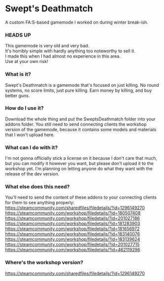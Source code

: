 # Swept's Deathmatch  
A custom FA:S-based gamemode I worked on during winter break-ish.  

### HEADS UP
This gamemode is very old and very bad.  
It's horribly simple with hardly anything too noteworthy to sell it.  
I made this when I had almost no experience in this area.  
Use at your own risk!

### What is it?
Swept's Deathmatch is a gamemode that's focused on just killing.  No round systems, no score limits, just pure killing.  Earn money by killing, and buy better guns.

### How do I use it?
Download the whole thing and put the SweptsDeathmatch folder into your addons folder.  You still need to send connecting clients the workshop version of the gamemode, because it contains some models and materials that I won't upload here.

### What can I do with it?
I'm not gonna officially stick a license on it because I don't care that much, but you can modify it however you want, but please don't upload it to the workshop yet.  I'm planning on letting anyone do what they want with the release of the dev version.

### What else does this need?
You'll need to send the content of these addons to your connecting clients for them to see anything properly:
https://steamcommunity.com/sharedfiles/filedetails/?id=1296149270  
https://steamcommunity.com/workshop/filedetails/?id=180507408  
https://steamcommunity.com/workshop/filedetails/?id=201027186  
https://steamcommunity.com/workshop/filedetails/?id=181283903  
https://steamcommunity.com/workshop/filedetails/?id=181656972  
https://steamcommunity.com/workshop/filedetails/?id=183140076  
https://steamcommunity.com/workshop/filedetails/?id=183139624  
https://steamcommunity.com/workshop/filedetails/?id=201027715  
https://steamcommunity.com/workshop/filedetails/?id=462119296  

### Where's the workshop version?
https://steamcommunity.com/sharedfiles/filedetails/?id=1296149270
